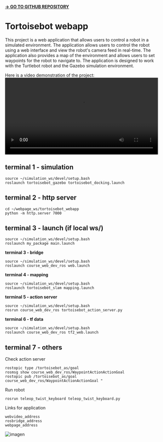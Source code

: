 <link rel="stylesheet" href="css/markdown.css">
<a href="https://github.com/Andy-Leo10/tortoisebot_webapp" target="_blank"><strong> → GO TO GITHUB REPOSITORY</strong></a>

# Tortoisebot webapp
This project is a web application that allows users to control a robot in a simulated environment. The application allows users to control the robot using a web interface and view the robot's camera feed in real-time. The application also provides a map of the environment and allows users to set waypoints for the robot to navigate to. The application is designed to work with the Turtlebot robot and the Gazebo simulation environment.

Here is a video demonstration of the project:
<video width="100%" controls>
  <source src="https://github.com/Andy-Leo10/tortoisebot_webapp/assets/60716487/37e2f51c-58f5-4955-ba0d-88c2424027c9" type="video/mp4">
  Your browser does not support the video tag.
</video>


## terminal 1 - simulation

    source ~/simulation_ws/devel/setup.bash
    roslaunch tortoisebot_gazebo tortoisebot_docking.launch

## terminal 2 - http server

    cd ~/webpage_ws/tortoisebot_webapp
    python -m http.server 7000

## terminal 3 - launch (if local ws/)
    source ~/simulation_ws/devel/setup.bash
    roslaunch my_package main.launch

**terminal 3 - bridge**

    source ~/simulation_ws/devel/setup.bash
    roslaunch course_web_dev_ros web.launch

**terminal 4 - mapping**

    source ~/simulation_ws/devel/setup.bash
    roslaunch tortoisebot_slam mapping.launch

**terminal 5 - action server**

    source ~/simulation_ws/devel/setup.bash
    rosrun course_web_dev_ros tortoisebot_action_server.py

**terminal 6 - tf data**

    source ~/simulation_ws/devel/setup.bash
    roslaunch course_web_dev_ros tf2_web.launch

## terminal 7 - others

Check action server

    rostopic type /tortoisebot_as/goal
    rosmsg show course_web_dev_ros/WaypointActionActionGoal
    rostopic pub /tortoisebot_as/goal course_web_dev_ros/WaypointActionActionGoal "

Run robot

    rosrun teleop_twist_keyboard teleop_twist_keyboard.py

Links for application

    webvideo_address
    rosbridge_address
    webpage_address

![imagen](https://github.com/Andy-Leo10/tortoisebot_webapp/assets/60716487/0f8ba472-e645-44ea-a49a-7f1c5b3f983e)

